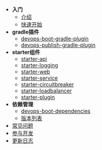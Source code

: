 - **入门**
    - [介绍](/index.md)
    - [快速开始](/quick-start.md)
- **gradle插件**
    - [devops-boot-gradle-plugin](/plugin/devops-boot-gradle-plugin.md)
    - [devops-publish-gradle-plugin](/plugin/devops-publish-gradle-plugin.md)
- **starter组件**
    - [starter-api](/starter/devops-boot-starter-api.md)
    - [starter-logging](/starter/devops-boot-starter-logging.md)
    - [starter-web](/starter/devops-boot-starter-web.md)
    - [starter-service](/starter/devops-boot-starter-service.md)
    - [starter-circuitbreaker](/starter/devops-boot-starter-circuitbreaker.md)
    - [starter-loadbalancer](/starter/devops-boot-starter-loadbalancer.md)
    - [starter-plugin](/starter/devops-boot-starter-plugin.md)
- **依赖管理**
  - [devops-boot-dependencies](/dependency/devops-boot-dependencies.md)
  - [版本列表](/dependency/versions.md)
- [常见问题](/faq.md)
- [参与开发](/contribute.md)
- [更新日志](/changelog.md)
